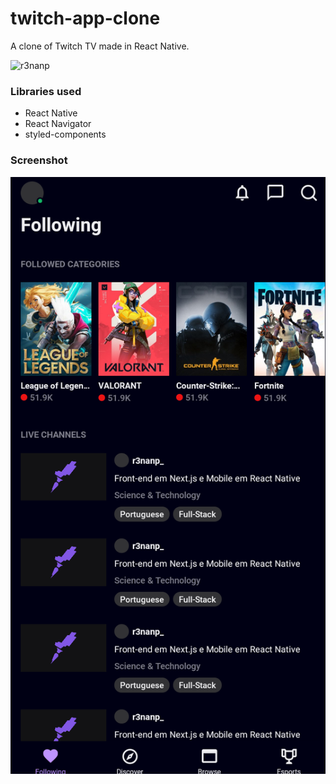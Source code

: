 # twitch-app-clone
  A clone of Twitch TV made in React Native. <br />
  
  ![r3nanp](https://img.shields.io/badge/r3nanp-twitch--app--clone-blue?color=blue&logo=github)

### Libraries used
* React Native
* React Navigator
* styled-components

### Screenshot
<img src="screenshot.png">
